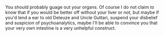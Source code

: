 You should probably guage out your organs. Of course I do not claim to know that if you would be better off without your liver or not,
but maybe if you'd lend a ear to old Deleuze and Uncle Guttari, suspend your disbelief and suspicion of psychoanalytics, maybe I'll be
able to convince you that your very own intestine is a very unhelpful construct.
